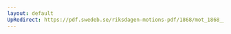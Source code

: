 ```yaml
---
layout: default
UpRedirect: https://pdf.swedeb.se/riksdagen-motions-pdf/1868/mot_1868__ak__00304/mot_1868__ak__00304_001.pdf
---
```

